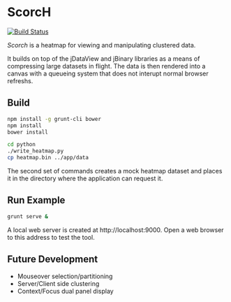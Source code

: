 # ScorcH

[![Build Status](http://nube.systemsbiology.net/github.com/rbkreisberg/scorch/status.svg?branch=master)](http://nube.systemsbiology.net/github.com/rbkreisberg/scorch)

*Scorch* is a heatmap for viewing and manipulating clustered data.

It builds on top of the jDataView and jBinary libraries as a means of compressing large datasets in flight.  The data is then rendered into a canvas with a queueing system that does not interupt normal browser refreshs. 

## Build

```bash
npm install -g grunt-cli bower
npm install
bower install

cd python
./write_heatmap.py
cp heatmap.bin ../app/data
```

The second set of commands creates a mock heatmap dataset and places it in the directory where the application can request it.

## Run Example

```bash
grunt serve &
```

A local web server is created at http://localhost:9000.  Open a web browser to this address to test the tool.

## Future Development
* Mouseover selection/partitioning
* Server/Client side clustering
* Context/Focus dual panel display
